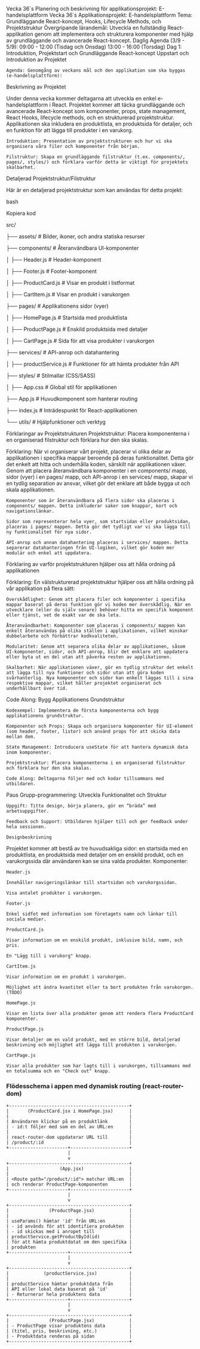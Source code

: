Vecka 36´s Planering och beskrivning för applikationsprojekt: E-handelsplattform
Vecka 36´s Applikationsprojekt: E-handelsplattform
Tema: Grundläggande React-koncept, Hooks, Lifecycle Methods, och Projektstruktur
Övergripande lärandemål:
Utveckla en fullständig React-applikation genom att implementera och strukturera komponenter med hjälp av grundläggande och avancerade React-koncept.
Daglig Agenda (3/9 - 5/9):
09:00 - 12:00 (Tisdag och Onsdag)
13:00 - 16:00 (Torsdag)
Dag 1: Introduktion, Projektstart och Grundläggande React-koncept
Uppstart och Introduktion av Projektet

    Agenda: Genomgång av veckans mål och den applikation som ska byggas (e-handelsplattform):

Beskrivning av Projektet

Under denna vecka kommer deltagarna att utveckla en enkel e-handelsplattform i React. Projektet kommer att täcka grundläggande och avancerade React-koncept som komponenter, props, state management, React Hooks, lifecycle methods, och en strukturerad projektstruktur. Applikationen ska inkludera en produktlista, en produktsida för detaljer, och en funktion för att lägga till produkter i en varukorg.

    Introduktion: Presentation av projektstrukturen och hur vi ska organisera våra filer och komponenter från början.

    Filstruktur: Skapa en grundläggande filstruktur (t.ex. components/, pages/, styles/) och förklara varför detta är viktigt för projektets skalbarhet.

Detaljerad Projektstruktur/Filstruktur

Här är en detaljerad projektstruktur som kan användas för detta projekt:

bash

Kopiera kod

src/

├── assets/ # Bilder, ikoner, och andra statiska resurser

├── components/ # Återanvändbara UI-komponenter

│ ├── Header.js # Header-komponent

│ ├── Footer.js # Footer-komponent

│ ├── ProductCard.js # Visar en produkt i listformat

│ ├── CartItem.js # Visar en produkt i varukorgen

├── pages/ # Applikationens sidor (vyer)

│ ├── HomePage.js # Startsida med produktlista

│ ├── ProductPage.js # Enskild produktsida med detaljer

│ ├── CartPage.js # Sida för att visa produkter i varukorgen

├── services/ # API-anrop och datahantering

│ ├── productService.js # Funktioner för att hämta produkter från API

├── styles/ # Stilmallar (CSS/SASS)

│ ├── App.css # Global stil för applikationen

├── App.js # Huvudkomponent som hanterar routing

├── index.js # Inträdespunkt för React-applikationen

└── utils/ # Hjälpfunktioner och verktyg

Förklaringar av Projektstrukturen
Projektstruktur: Placera komponenterna i en organiserad filstruktur och förklara hur den ska skalas.

Förklaring: När vi organiserar vårt projekt, placerar vi olika delar av applikationen i specifika mappar beroende på deras funktionalitet. Detta gör det enkelt att hitta och underhålla koden, särskilt när applikationen växer. Genom att placera återanvändbara komponenter i en components/ mapp, sidor (vyer) i en pages/ mapp, och API-anrop i en services/ mapp, skapar vi en tydlig separation av ansvar, vilket gör det enklare att både bygga ut och skala applikationen.

    Komponenter som är återanvändbara på flera sidor ska placeras i components/ mappen. Detta inkluderar saker som knappar, kort och navigationslänkar.

    Sidor som representerar hela vyer, som startsidan eller produktsidan, placeras i pages/ mappen. Detta gör det tydligt var vi ska lägga till ny funktionalitet för nya sidor.

    API-anrop och annan datahantering placeras i services/ mappen. Detta separerar datahanteringen från UI-logiken, vilket gör koden mer modulär och enkel att uppdatera.

Förklaring av varför projektstrukturen hjälper oss att hålla ordning på applikationen

Förklaring: En välstrukturerad projektstruktur hjälper oss att hålla ordning på vår applikation på flera sätt:

    Överskådlighet: Genom att placera filer och komponenter i specifika mappar baserat på deras funktion gör vi koden mer överskådlig. När en utvecklare (eller du själv senare) behöver hitta en specifik komponent eller tjänst, vet de exakt var de ska leta.

    Återanvändbarhet: Komponenter som placeras i components/ mappen kan enkelt återanvändas på olika ställen i applikationen, vilket minskar dubbelarbete och förbättrar kodkvaliteten.

    Modularitet: Genom att separera olika delar av applikationen, såsom UI-komponenter, sidor, och API-anrop, blir det enklare att uppdatera eller byta ut en del utan att påverka resten av applikationen.

    Skalbarhet: När applikationen växer, gör en tydlig struktur det enkelt att lägga till nya funktioner och sidor utan att göra koden svårhanterlig. Nya komponenter och sidor kan enkelt läggas till i sina respektive mappar, vilket håller projektet organiserat och underhållbart över tid.

Code Along: Bygg Applikationens Grundstruktur

    Kodexempel: Implementera de första komponenterna och bygg applikationens grundstruktur.

    Komponenter och Props: Skapa och organisera komponenter för UI-element (som header, footer, listor) och använd props för att skicka data mellan dem.

    State Management: Introducera useState för att hantera dynamisk data inom komponenter.

    Projektstruktur: Placera komponenterna i en organiserad filstruktur och förklara hur den ska skalas.

    Code Along: Deltagarna följer med och kodar tillsammans med utbildaren.

Paus
Grupp-programmering: Utveckla Funktionalitet och Struktur

    Uppgift: Titta design, börja planera, gör en “bräda” med arbetsuppgifter.

    Feedback och Support: Utbildaren hjälper till och ger feedback under hela sessionen.

    Designbeskrivning

Projektet kommer att bestå av tre huvudsakliga sidor: en startsida med en produktlista, en produktsida med detaljer om en enskild produkt, och en varukorgssida där användaren kan se sina valda produkter.
Komponenter:

    Header.js

    Innehåller navigeringslänkar till startsidan och varukorgssidan.

    Visa antalet produkter i varukorgen.

    Footer.js

    Enkel sidfot med information som företagets namn och länkar till sociala medier.

    ProductCard.js

    Visar information om en enskild produkt, inklusive bild, namn, och pris.

    En "Lägg till i varukorg" knapp.

    CartItem.js

    Visar information om en produkt i varukorgen.

    Möjlighet att ändra kvantitet eller ta bort produkten från varukorgen. (TODO)

    HomePage.js

    Visar en lista över alla produkter genom att rendera flera ProductCard komponenter.

    ProductPage.js

    Visar detaljer om en vald produkt, med en större bild, detaljerad beskrivning och möjlighet att lägga till produkten i varukorgen.

    CartPage.js

    Visar alla produkter som har lagts till i varukorgen, tillsammans med en totalsumma och en "Check out" knapp.

### Flödesschema i appen med dynamisk routing (react-router-dom)

```
+---------------------------------------------+
|       (ProductCard.jsx i HomePage.jsx)      |
|                                             |
| Användaren klickar på en produktlänk        |
| - id:t följer med som en del av URL:en      |
|                                             |
| react-router-dom uppdaterar URL till        |
| /product/:id                                |
+----------------------+----------------------+
                       |
                       v
+---------------------------------------------+
|                   (App.jsx)                 |
|                                             |
| <Route path="/product/:id"> matchar URL:en  |
| och renderar ProductPage-komponenten        |
+----------------------+----------------------+
                       |
                       v
+---------------------------------------------+
|               (ProductPage.jsx)             |
|                                             |
| useParams() hämtar 'id' från URL:en         |
| - id används för att identifiera produkten  |
| - id skickas med i anropet till             |
| productService.getProductById(id)           |
| för att hämta produktdatat om den specifika |
| produkten                                   |
+----------------------+----------------------+
                       |
                       v
+---------------------------------------------+
|             (productService.jsx)            |
|                                             |
| productService hämtar produktdata från      |
| API eller lokal data baserat på 'id'        |
| - Returnerar hela produktens data           |
+----------------------+----------------------+
                       |
                       v
+---------------------------------------------+
|               (ProductPage.jsx)             |
| - ProductPage visar produktens data         |
| (titel, pris, beskrivning, etc.)            |
| - Produktdata renderas på sidan             |
+---------------------------------------------+
```
